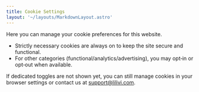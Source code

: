 ```yaml
---
title: Cookie Settings
layout: '~/layouts/MarkdownLayout.astro'
---
```


Here you can manage your cookie preferences for this website.

- Strictly necessary cookies are always on to keep the site secure and functional.
- For other categories (functional/analytics/advertising), you may opt‑in or opt‑out when available.

If dedicated toggles are not shown yet, you can still manage cookies in your browser settings or contact us at support@lilivi.com.
